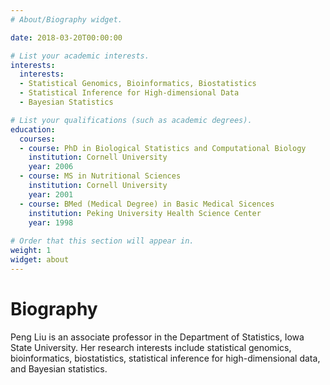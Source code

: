 ```yaml
---
# About/Biography widget.

date: 2018-03-20T00:00:00

# List your academic interests.
interests:
  interests:
  - Statistical Genomics, Bioinformatics, Biostatistics
  - Statistical Inference for High-dimensional Data
  - Bayesian Statistics

# List your qualifications (such as academic degrees).
education:
  courses:
  - course: PhD in Biological Statistics and Computational Biology
    institution: Cornell University
    year: 2006
  - course: MS in Nutritional Sciences
    institution: Cornell University
    year: 2001
  - course: BMed (Medical Degree) in Basic Medical Sicences
    institution: Peking University Health Science Center
    year: 1998
    
# Order that this section will appear in.
weight: 1
widget: about
---
```


# Biography

Peng Liu is an associate professor in the Department of Statistics, Iowa State University. Her research interests include statistical genomics, bioinformatics, biostatistics, statistical inference for high-dimensional data, and Bayesian statistics.
